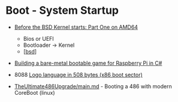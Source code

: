 Boot - System Startup
=====================

* [Before the BSD Kernel starts: Part One on AMD64](https://www.moritz.systems/blog/before-the-bsd-kernel-starts-part-one-on-amd64/)
    * Bios or UEFI
    * Bootloader -> Kernel
    * [[bsd]]

* [Building a bare-metal bootable game for Raspberry Pi in C#](https://migeel.sk/blog/2023/12/08/building-bare-metal-bootable-game-for-raspberry-pi-in-csharp/)
* 8088 [Logo language in 508 bytes (x86 boot sector)](https://github.com/nanochess/bootLogo)

* [TheUltimate486Upgrade/main.md](https://github.com/pc2005cz/TheUltimate486Upgrade/blob/main/main.md) - Booting a 486 with modern CoreBoot (linux)

[//begin]: # "Autogenerated link references for markdown compatibility"
[bsd]: bsd.md "BSD"
[//end]: # "Autogenerated link references"